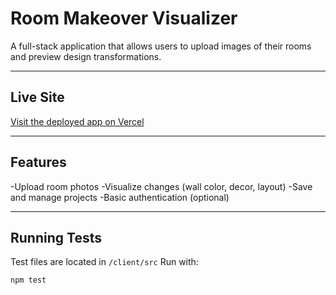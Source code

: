# Room Makeover Visualizer

A full-stack application that allows users to upload images of their rooms and preview design transformations.

---

## Live Site

[Visit the deployed app on Vercel](https://room-makeover-visualizer-git-main-slaerzas-projects.vercel.app/)

---

## Features

-Upload room photos
-Visualize changes (wall color, decor, layout)
-Save and manage projects
-Basic authentication (optional)

---

## Running Tests

Test files are located in `/client/src`
Run with:

```bash
npm test
